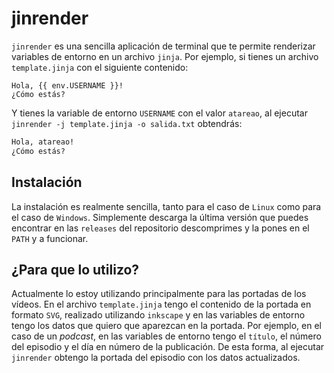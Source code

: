 # jinrender

`jinrender` es una sencilla aplicación de terminal que te permite renderizar variables de entorno en un archivo `jinja`. Por ejemplo, si tienes un archivo `template.jinja` con el siguiente contenido:

```jinja
Hola, {{ env.USERNAME }}!
¿Cómo estás?
```

Y tienes la variable de entorno `USERNAME` con el valor `atareao`, al ejecutar `jinrender -j template.jinja -o salida.txt` obtendrás:

```txt
Hola, atareao!
¿Cómo estás?
```

## Instalación

La instalación es realmente sencilla, tanto para el caso de `Linux` como para el caso de `Windows`. Simplemente descarga la última versión que puedes encontrar en las `releases` del repositorio descomprimes y la pones en el `PATH` y a funcionar.

## ¿Para que lo utilizo?

Actualmente lo estoy utilizando principalmente para las portadas de los vídeos. En el archivo `template.jinja` tengo el contenido de la portada en formato `SVG`, realizado utilizando `inkscape` y en las variables de entorno tengo los datos que quiero que aparezcan en la portada. Por ejemplo, en el caso de un *podcast*, en las variables de entorno tengo el `título`, el número del episodio y el día en número de la publicación. De esta forma, al ejecutar `jinrender` obtengo la portada del episodio con los datos actualizados.
